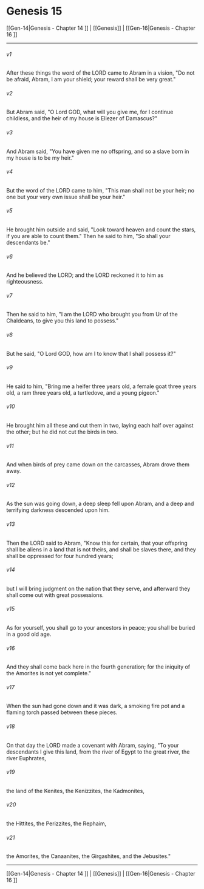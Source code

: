# Genesis 15

[[Gen-14|Genesis - Chapter 14 ]] | [[Genesis]] | [[Gen-16|Genesis - Chapter 16 ]]
***

###### v1
After these things the word of the LORD came to Abram in a vision, "Do not be afraid, Abram, I am your shield; your reward shall be very great."
###### v2
But Abram said, "O Lord GOD, what will you give me, for I continue childless, and the heir of my house is Eliezer of Damascus?"
###### v3
And Abram said, "You have given me no offspring, and so a slave born in my house is to be my heir."
###### v4
But the word of the LORD came to him, "This man shall not be your heir; no one but your very own issue shall be your heir."
###### v5
He brought him outside and said, "Look toward heaven and count the stars, if you are able to count them." Then he said to him, "So shall your descendants be."
###### v6
And he believed the LORD; and the LORD reckoned it to him as righteousness.
###### v7
Then he said to him, "I am the LORD who brought you from Ur of the Chaldeans, to give you this land to possess."
###### v8
But he said, "O Lord GOD, how am I to know that I shall possess it?"
###### v9
He said to him, "Bring me a heifer three years old, a female goat three years old, a ram three years old, a turtledove, and a young pigeon."
###### v10
He brought him all these and cut them in two, laying each half over against the other; but he did not cut the birds in two.
###### v11
And when birds of prey came down on the carcasses, Abram drove them away.
###### v12
As the sun was going down, a deep sleep fell upon Abram, and a deep and terrifying darkness descended upon him.
###### v13
Then the LORD said to Abram, "Know this for certain, that your offspring shall be aliens in a land that is not theirs, and shall be slaves there, and they shall be oppressed for four hundred years;
###### v14
but I will bring judgment on the nation that they serve, and afterward they shall come out with great possessions.
###### v15
As for yourself, you shall go to your ancestors in peace; you shall be buried in a good old age.
###### v16
And they shall come back here in the fourth generation; for the iniquity of the Amorites is not yet complete."
###### v17
When the sun had gone down and it was dark, a smoking fire pot and a flaming torch passed between these pieces.
###### v18
On that day the LORD made a covenant with Abram, saying, "To your descendants I give this land, from the river of Egypt to the great river, the river Euphrates,
###### v19
the land of the Kenites, the Kenizzites, the Kadmonites,
###### v20
the Hittites, the Perizzites, the Rephaim,
###### v21
the Amorites, the Canaanites, the Girgashites, and the Jebusites."

***

[[Gen-14|Genesis - Chapter 14 ]] | [[Genesis]] | [[Gen-16|Genesis - Chapter 16 ]]
